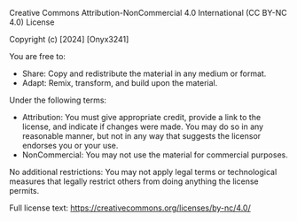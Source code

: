 Creative Commons Attribution-NonCommercial 4.0 International (CC BY-NC 4.0) License

Copyright (c) [2024] [Onyx3241]

You are free to:

- Share: Copy and redistribute the material in any medium or format.
- Adapt: Remix, transform, and build upon the material.

Under the following terms:

- Attribution: You must give appropriate credit, provide a link to the license, and indicate if changes were made. You may do so in any reasonable manner, but not in any way that suggests the licensor endorses you or your use.
- NonCommercial: You may not use the material for commercial purposes.

No additional restrictions: You may not apply legal terms or technological measures that legally restrict others from doing anything the license permits.

Full license text: https://creativecommons.org/licenses/by-nc/4.0/
